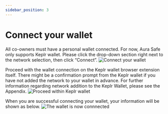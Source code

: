 ```yaml
---
sidebar_position: 3
---
```


# Connect your wallet

All co-owners must have a personal wallet connected. For now, Aura Safe only supports Keplr wallet. Please click the drop-down section right next to the network selection, then click “Connect”.
![Connect your wallet](/img/aurasafe/connect_your_wallet_1.png)

Proceed with the wallet connection on the Keplr wallet browser extension itself. There might be a confirmation prompt from the Keplr wallet if you have not added the network to your wallet in advance. For further information regarding network addition to the Keplr Wallet, please see the Appendix.
![Proceed within Keplr wallet](/img/aurasafe/connect_your_wallet_2.png)

When you are successful connecting your wallet, your information will be shown as below.
![The wallet is now connnected](/img/aurasafe/connect_your_wallet_3.png)
